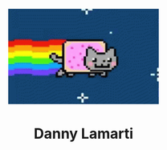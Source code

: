 <p align="center">
    <img alt="Gatsby" src="./nyan-cat-rainbow.gif" width="300" />
</p>
<h1 align="center">
  Danny Lamarti
</h1>
